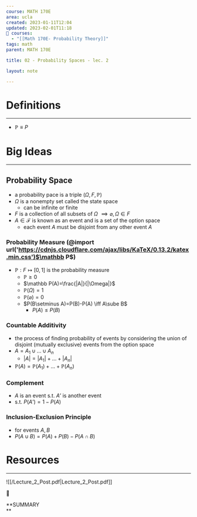 ```yaml
---
course: MATH 170E
area: ucla
created: 2023-01-11T12:04
updated: 2023-02-01T11:18
📕 courses:
  - "[[Math 170E- Probability Theory]]"
tags: math
parent: MATH 170E

title: 02 - Probability Spaces - lec. 2

layout: note

---
```

# Definitions

---

- $\mathbb P \equiv P$﻿

# Big Ideas

---

## Probability Space

- a probability pace is a triple ($\Omega,F,\mathbb{P}$﻿)
- $\Omega$﻿ is a nonempty set called the state space
    - can be infinite or finite
- $F$﻿ is a collection of all subsets of $\Omega$﻿ $\implies \varnothing,\Omega\in F$﻿
- $A\in \mathscr F$﻿ is known as an event and is a set of the option space
    - each event $A$﻿ must be disjoint from any other event $A$﻿

### Probability Measure (@import url('https://cdnjs.cloudflare.com/ajax/libs/KaTeX/0.13.2/katex.min.css')$\mathbb P$﻿)

- $\mathbb P:F\longmapsto [0,1]$﻿ is the probability measure
    - $\mathbb P ≥ 0$﻿
    - $\mathbb P(A)=\frac{|A|}{|\Omega|}$﻿
    - $\mathbb P(\Omega)=1$﻿
    - $\mathbb P(\varnothing)=0$﻿
    - $P(B\setminus A)=P(B)-P(A) \iff A\sube B$﻿
        - $P(A)\le P(B)$﻿

### Countable Additivity

- the process of finding probability of events by considering the union of disjoint (mutually exclusive) events from the option space
- $A=A_1\cup…\cup A_n$﻿
    - $|A|=|A_1|+…+|A_n|$﻿
- $\mathbb P(A)=\mathbb P(A_1)+…+\mathbb P(A_n)$﻿

### Complement

- $A$﻿ is an event s.t. $A’$﻿ is another event
- s.t. $P(A’)=1-P(A)$﻿

### Inclusion-Exclusion Principle

- for events $A,B$﻿
- $P(A\cup B)=P(A)+P(B)-P(A\cap B)$﻿

# Resources

---

![[/Lecture_2_Post.pdf|Lecture_2_Post.pdf]]

📌

**SUMMARY  
**